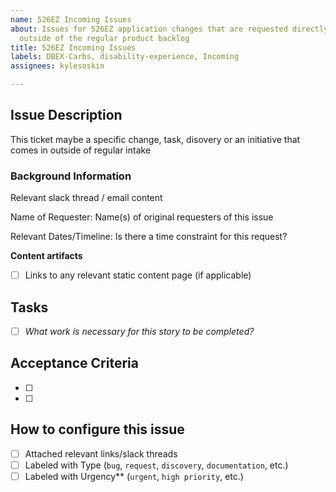 ```yaml
---
name: 526EZ Incoming Issues
about: Issues for 526EZ application changes that are requested directly by stakeholders,
  outside of the regular product backlog
title: 526EZ Incoming Issues
labels: DBEX-Carbs, disability-experience, Incoming
assignees: kylesoskin

---
```


## Issue Description
This ticket maybe a specific change, task, disovery or an initiative that comes in outside of regular intake 

### Background Information
Relevant slack thread / email content

Name of Requester: Name(s) of original requesters of this issue

Relevant Dates/Timeline: Is there a time constraint for this request?

**Content artifacts**

- [ ] Links to any relevant static content page (if applicable)

## Tasks
- [ ] _What work is necessary for this story to be completed?_

## Acceptance Criteria
- [ ] 
- [ ] 

## How to configure this issue
- [ ] Attached relevant links/slack threads
- [ ] Labeled with Type (`bug`, `request`, `discovery`, `documentation`, etc.)
- [ ] Labeled with Urgency** (`urgent`, `high priority`, etc.)
